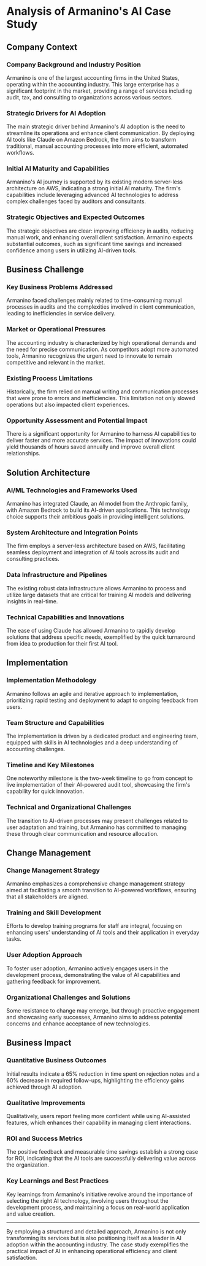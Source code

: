# Analysis of Armanino's AI Case Study

## Company Context

### Company Background and Industry Position
Armanino is one of the largest accounting firms in the United States, operating within the accounting industry. This large enterprise has a significant footprint in the market, providing a range of services including audit, tax, and consulting to organizations across various sectors.

### Strategic Drivers for AI Adoption
The main strategic driver behind Armanino's AI adoption is the need to streamline its operations and enhance client communication. By deploying AI tools like Claude on Amazon Bedrock, the firm aims to transform traditional, manual accounting processes into more efficient, automated workflows.

### Initial AI Maturity and Capabilities
Armanino's AI journey is supported by its existing modern server-less architecture on AWS, indicating a strong initial AI maturity. The firm's capabilities include leveraging advanced AI technologies to address complex challenges faced by auditors and consultants.

### Strategic Objectives and Expected Outcomes
The strategic objectives are clear: improving efficiency in audits, reducing manual work, and enhancing overall client satisfaction. Armanino expects substantial outcomes, such as significant time savings and increased confidence among users in utilizing AI-driven tools.

## Business Challenge

### Key Business Problems Addressed
Armanino faced challenges mainly related to time-consuming manual processes in audits and the complexities involved in client communication, leading to inefficiencies in service delivery.

### Market or Operational Pressures
The accounting industry is characterized by high operational demands and the need for precise communication. As competitors adopt more automated tools, Armanino recognizes the urgent need to innovate to remain competitive and relevant in the market.

### Existing Process Limitations
Historically, the firm relied on manual writing and communication processes that were prone to errors and inefficiencies. This limitation not only slowed operations but also impacted client experiences.

### Opportunity Assessment and Potential Impact
There is a significant opportunity for Armanino to harness AI capabilities to deliver faster and more accurate services. The impact of innovations could yield thousands of hours saved annually and improve overall client relationships.

## Solution Architecture

### AI/ML Technologies and Frameworks Used
Armanino has integrated Claude, an AI model from the Anthropic family, with Amazon Bedrock to build its AI-driven applications. This technology choice supports their ambitious goals in providing intelligent solutions.

### System Architecture and Integration Points
The firm employs a server-less architecture based on AWS, facilitating seamless deployment and integration of AI tools across its audit and consulting practices.

### Data Infrastructure and Pipelines
The existing robust data infrastructure allows Armanino to process and utilize large datasets that are critical for training AI models and delivering insights in real-time.

### Technical Capabilities and Innovations
The ease of using Claude has allowed Armanino to rapidly develop solutions that address specific needs, exemplified by the quick turnaround from idea to production for their first AI tool.

## Implementation

### Implementation Methodology
Armanino follows an agile and iterative approach to implementation, prioritizing rapid testing and deployment to adapt to ongoing feedback from users.

### Team Structure and Capabilities
The implementation is driven by a dedicated product and engineering team, equipped with skills in AI technologies and a deep understanding of accounting challenges.

### Timeline and Key Milestones
One noteworthy milestone is the two-week timeline to go from concept to live implementation of their AI-powered audit tool, showcasing the firm's capability for quick innovation.

### Technical and Organizational Challenges
The transition to AI-driven processes may present challenges related to user adaptation and training, but Armanino has committed to managing these through clear communication and resource allocation.

## Change Management

### Change Management Strategy
Armanino emphasizes a comprehensive change management strategy aimed at facilitating a smooth transition to AI-powered workflows, ensuring that all stakeholders are aligned.

### Training and Skill Development
Efforts to develop training programs for staff are integral, focusing on enhancing users' understanding of AI tools and their application in everyday tasks.

### User Adoption Approach
To foster user adoption, Armanino actively engages users in the development process, demonstrating the value of AI capabilities and gathering feedback for improvement.

### Organizational Challenges and Solutions
Some resistance to change may emerge, but through proactive engagement and showcasing early successes, Armanino aims to address potential concerns and enhance acceptance of new technologies.

## Business Impact

### Quantitative Business Outcomes
Initial results indicate a 65% reduction in time spent on rejection notes and a 60% decrease in required follow-ups, highlighting the efficiency gains achieved through AI adoption.

### Qualitative Improvements
Qualitatively, users report feeling more confident while using AI-assisted features, which enhances their capability in managing client interactions.

### ROI and Success Metrics
The positive feedback and measurable time savings establish a strong case for ROI, indicating that the AI tools are successfully delivering value across the organization.

### Key Learnings and Best Practices
Key learnings from Armanino's initiative revolve around the importance of selecting the right AI technology, involving users throughout the development process, and maintaining a focus on real-world application and value creation.

---
By employing a structured and detailed approach, Armanino is not only transforming its services but is also positioning itself as a leader in AI adoption within the accounting industry. The case study exemplifies the practical impact of AI in enhancing operational efficiency and client satisfaction.